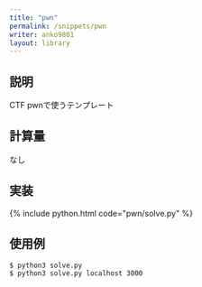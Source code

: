 ```yaml
---
title: "pwn"
permalink: /snippets/pwn
writer: anko9801
layout: library
---
```


## 説明

CTF pwnで使うテンプレート

## 計算量

なし

## 実装

{% include python.html code="pwn/solve.py" %}

## 使用例

```shell
$ python3 solve.py
$ python3 solve.py localhost 3000
```
